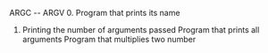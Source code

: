 ARGC --  ARGV
0. Program that prints its name
1. Printing the number of arguments passed
Program that prints all arguments
Program that multiplies two number
